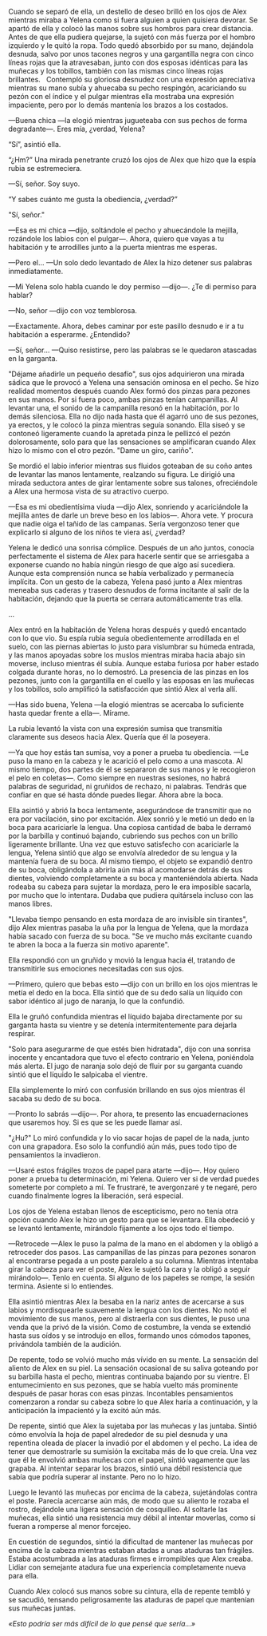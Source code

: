 
Cuando se separó de ella, un destello de deseo brilló en los ojos de Alex mientras miraba a Yelena como si fuera alguien a quien quisiera devorar. Se apartó de ella y colocó las manos sobre sus hombros para crear distancia. Antes de que ella pudiera quejarse, la sujetó con más fuerza por el hombro izquierdo y le quitó la ropa. Todo quedó absorbido por su mano, dejándola desnuda, salvo por unos tacones negros y una gargantilla negra con cinco líneas rojas que la atravesaban, junto con dos esposas idénticas para las muñecas y los tobillos, también con las mismas cinco líneas rojas brillantes.   Contempló su gloriosa desnudez con una expresión apreciativa mientras su mano subía y ahuecaba su pecho respingón, acariciando su pezón con el índice y el pulgar mientras ella mostraba una expresión impaciente, pero por lo demás mantenía los brazos a los costados.

—Buena chica —la elogió mientras jugueteaba con sus pechos de forma degradante—. Eres mía, ¿verdad, Yelena?

“Sí”, asintió ella.

“¿Hm?” Una mirada penetrante cruzó los ojos de Alex que hizo que la espía rubia se estremeciera.

—Sí, señor. Soy suyo.

“Y sabes cuánto me gusta la obediencia, ¿verdad?”

"Sí, señor."

—Esa es mi chica —dijo, soltándole el pecho y ahuecándole la mejilla, rozándole los labios con el pulgar—. Ahora, quiero que vayas a tu habitación y te arrodilles junto a la puerta mientras me esperas.

—Pero el… —Un solo dedo levantado de Alex la hizo detener sus palabras inmediatamente.

—Mi Yelena solo habla cuando le doy permiso —dijo—. ¿Te di permiso para hablar?

—No, señor —dijo con voz temblorosa.

—Exactamente. Ahora, debes caminar por este pasillo desnudo e ir a tu habitación a esperarme. ¿Entendido?

—Sí, señor… —Quiso resistirse, pero las palabras se le quedaron atascadas en la garganta.

"Déjame añadirle un pequeño desafío", sus ojos adquirieron una mirada sádica que le provocó a Yelena una sensación ominosa en el pecho. Se hizo realidad momentos después cuando Alex formó dos pinzas para pezones en sus manos. Por si fuera poco, ambas pinzas tenían campanillas. Al levantar una, el sonido de la campanilla resonó en la habitación, por lo demás silenciosa. Ella no dijo nada hasta que él agarró uno de sus pezones, ya erectos, y le colocó la pinza mientras seguía sonando. Ella siseó y se contoneó ligeramente cuando la apretada pinza le pellizcó el pezón dolorosamente, solo para que las sensaciones se amplificaran cuando Alex hizo lo mismo con el otro pezón. "Dame un giro, cariño".

Se mordió el labio inferior mientras sus fluidos goteaban de su coño antes de levantar las manos lentamente, realzando su figura. Le dirigió una mirada seductora antes de girar lentamente sobre sus talones, ofreciéndole a Alex una hermosa vista de su atractivo cuerpo.

—Esa es mi obedientísima viuda —dijo Alex, sonriendo y acariciándole la mejilla antes de darle un breve beso en los labios—. Ahora vete. Y procura que nadie oiga el tañido de las campanas. Sería vergonzoso tener que explicarlo si alguno de los niños te viera así, ¿verdad?

Yelena le dedicó una sonrisa cómplice. Después de un año juntos, conocía perfectamente el sistema de Alex para hacerle sentir que se arriesgaba a exponerse cuando no había ningún riesgo de que algo así sucediera. Aunque esta comprensión nunca se había verbalizado y permanecía implícita. Con un gesto de la cabeza, Yelena pasó junto a Alex mientras meneaba sus caderas y trasero desnudos de forma incitante al salir de la habitación, dejando que la puerta se cerrara automáticamente tras ella.

…

Alex entró en la habitación de Yelena horas después y quedó encantado con lo que vio. Su espía rubia seguía obedientemente arrodillada en el suelo, con las piernas abiertas lo justo para vislumbrar su húmeda entrada, y las manos apoyadas sobre los muslos mientras miraba hacia abajo sin moverse, incluso mientras él subía. Aunque estaba furiosa por haber estado colgada durante horas, no lo demostró. La presencia de las pinzas en los pezones, junto con la gargantilla en el cuello y las esposas en las muñecas y los tobillos, solo amplificó la satisfacción que sintió Alex al verla allí.

—Has sido buena, Yelena —la elogió mientras se acercaba lo suficiente hasta quedar frente a ella—. Mírame.

La rubia levantó la vista con una expresión sumisa que transmitía claramente sus deseos hacia Alex. Quería que él la poseyera.

—Ya que hoy estás tan sumisa, voy a poner a prueba tu obediencia. —Le puso la mano en la cabeza y le acarició el pelo como a una mascota. Al mismo tiempo, dos partes de él se separaron de sus manos y le recogieron el pelo en coletas—. Como siempre en nuestras sesiones, no habrá palabras de seguridad, ni gruñidos de rechazo, ni palabras. Tendrás que confiar en que sé hasta dónde puedes llegar. Ahora abre la boca.

Ella asintió y abrió la boca lentamente, asegurándose de transmitir que no era por vacilación, sino por excitación. Alex sonrió y le metió un dedo en la boca para acariciarle la lengua. Una copiosa cantidad de baba le derramó por la barbilla y continuó bajando, cubriendo sus pechos con un brillo ligeramente brillante. Una vez que estuvo satisfecho con acariciarle la lengua, Yelena sintió que algo se envolvía alrededor de su lengua y la mantenía fuera de su boca. Al mismo tiempo, el objeto se expandió dentro de su boca, obligándola a abrirla aún más al acomodarse detrás de sus dientes, volviendo completamente a su boca y manteniéndola abierta. Nada rodeaba su cabeza para sujetar la mordaza, pero le era imposible sacarla, por mucho que lo intentara. Dudaba que pudiera quitársela incluso con las manos libres.

"Llevaba tiempo pensando en esta mordaza de aro invisible sin tirantes", dijo Alex mientras pasaba la uña por la lengua de Yelena, que la mordaza había sacado con fuerza de su boca. "Se ve mucho más excitante cuando te abren la boca a la fuerza sin motivo aparente".

Ella respondió con un gruñido y movió la lengua hacia él, tratando de transmitirle sus emociones necesitadas con sus ojos.

—Primero, quiero que bebas esto —dijo con un brillo en los ojos mientras le metía el dedo en la boca. Ella sintió que de su dedo salía un líquido con sabor idéntico al jugo de naranja, lo que la confundió.

Ella le gruñó confundida mientras el líquido bajaba directamente por su garganta hasta su vientre y se detenía intermitentemente para dejarla respirar.

"Solo para asegurarme de que estés bien hidratada", dijo con una sonrisa inocente y encantadora que tuvo el efecto contrario en Yelena, poniéndola más alerta. El jugo de naranja solo dejó de fluir por su garganta cuando sintió que el líquido le salpicaba el vientre.

Ella simplemente lo miró con confusión brillando en sus ojos mientras él sacaba su dedo de su boca.

—Pronto lo sabrás —dijo—. Por ahora, te presento las encuadernaciones que usaremos hoy. Si es que se les puede llamar así.

"¿Hu?" Lo miró confundida y lo vio sacar hojas de papel de la nada, junto con una grapadora. Eso solo la confundió aún más, pues todo tipo de pensamientos la invadieron.

—Usaré estos frágiles trozos de papel para atarte —dijo—. Hoy quiero poner a prueba tu determinación, mi Yelena. Quiero ver si de verdad puedes someterte por completo a mí. Te frustraré, te avergonzaré y te negaré, pero cuando finalmente logres la liberación, será especial.

Los ojos de Yelena estaban llenos de escepticismo, pero no tenía otra opción cuando Alex le hizo un gesto para que se levantara. Ella obedeció y se levantó lentamente, mirándolo fijamente a los ojos todo el tiempo.

—Retrocede —Alex le puso la palma de la mano en el abdomen y la obligó a retroceder dos pasos. Las campanillas de las pinzas para pezones sonaron al encontrarse pegada a un poste paralelo a su columna. Mientras intentaba girar la cabeza para ver el poste, Alex le sujetó la cara y la obligó a seguir mirándolo—. Tenlo en cuenta. Si alguno de los papeles se rompe, la sesión termina. Asiente si lo entiendes.

Ella asintió mientras Alex la besaba en la nariz antes de acercarse a sus labios y mordisquearle suavemente la lengua con los dientes. No notó el movimiento de sus manos, pero al distraerla con sus dientes, le puso una venda que la privó de la visión. Como de costumbre, la venda se extendió hasta sus oídos y se introdujo en ellos, formando unos cómodos tapones, privándola también de la audición.

De repente, todo se volvió mucho más vívido en su mente. La sensación del aliento de Alex en su piel. La sensación ocasional de su saliva goteando por su barbilla hasta el pecho, mientras continuaba bajando por su vientre. El entumecimiento en sus pezones, que se había vuelto más prominente después de pasar horas con esas pinzas. Incontables pensamientos comenzaron a rondar su cabeza sobre lo que Alex haría a continuación, y la anticipación la impacientó y la excitó aún más.

De repente, sintió que Alex la sujetaba por las muñecas y las juntaba. Sintió cómo envolvía la hoja de papel alrededor de su piel desnuda y una repentina oleada de placer la invadió por el abdomen y el pecho. La idea de tener que demostrarle su sumisión la excitaba más de lo que creía. Una vez que él le envolvió ambas muñecas con el papel, sintió vagamente que las grapaba. Al intentar separar los brazos, sintió una débil resistencia que sabía que podría superar al instante. Pero no lo hizo.

Luego le levantó las muñecas por encima de la cabeza, sujetándolas contra el poste. Parecía acercarse aún más, de modo que su aliento le rozaba el rostro, dejándole una ligera sensación de cosquilleo. Al soltarle las muñecas, ella sintió una resistencia muy débil al intentar moverlas, como si fueran a romperse al menor forcejeo.

En cuestión de segundos, sintió la dificultad de mantener las muñecas por encima de la cabeza mientras estaban atadas a unas ataduras tan frágiles. Estaba acostumbrada a las ataduras firmes e irrompibles que Alex creaba. Lidiar con semejante atadura fue una experiencia completamente nueva para ella.

Cuando Alex colocó sus manos sobre su cintura, ella de repente tembló y se sacudió, tensando peligrosamente las ataduras de papel que mantenían sus muñecas juntas.

_«Esto podría ser más difícil de lo que pensé que sería…»_